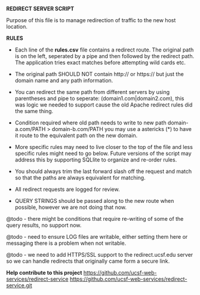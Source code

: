 __REDIRECT SERVER SCRIPT__
 
Purpose of this file is to manage redirection of traffic to the new host location.

__RULES__
* Each line of the __rules.csv__ file contains a redirect route.  The original path is on the left, seperated by a pipe and then followed by the redirect path.   The application tries exact matches before attempting wild cards etc.

* The original path SHOULD NOT contain http:// or https:// but just the domain name and any path information.

* You can redirect the same path from different servers by using parentheses and pipe to seperate:
 (domain1.com|domain2.com), this was logic we needed to support cause the old Apache redirect rules did the same thing.

* Condition required where old path needs to write to new path domain-a.com/PATH > domain-b.com/PATH you may use a astericks (\*) to have it route to the equivalent path on the new domain.
 
* More specific rules may need to live closer to the top of the file and less specific rules might need to go below.  Future versions of the script may address this by supporting SQLlite to organize and re-order rules.

* You should always trim the last forward slash off the request and match so that the paths are always equivalent for matching.

* All redirect requests are logged for review.

* QUERY STRINGS should be passed along to the new route when possible, however we are not doing that now.
	
@todo - there might be conditions that require re-writing of some of the query results, no support now.
 
@todo - need to ensure LOG files are writable, either setting them here or messaging there is a problem when not writable.
 
@todo - we need to add HTTPS/SSL support to the redirect.ucsf.edu server so we can handle redirects that originally came form a secure link.

__Help contribute to this project__
https://github.com/ucsf-web-services/redirect-service
https://github.com/ucsf-web-services/redirect-service.git
